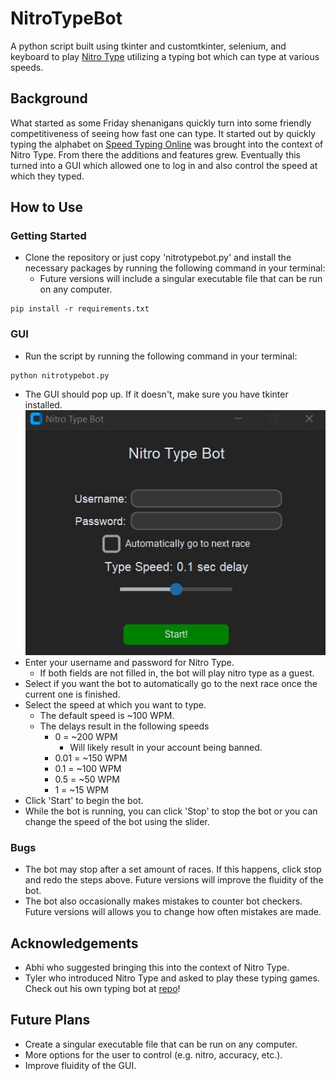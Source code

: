 # NitroTypeBot
A python script built using tkinter and customtkinter, selenium, and keyboard to play [Nitro Type](https://www.nitrotype.com/race) utilizing a typing bot which can type at various speeds.

## Background
What started as some Friday shenanigans quickly turn into some friendly competitiveness of seeing how fast one can type. It started out by quickly typing the alphabet on [Speed Typing Online](https://www.speedtypingonline.com/games/type-the-alphabet.php) was brought into the context of Nitro Type. From there the additions and features grew. Eventually this turned into a GUI which allowed one to log in and also control the speed at which they typed. 

## How to Use

### Getting Started
- Clone the repository or just copy 'nitrotypebot.py' and install the necessary packages by running the following command in your terminal:
    - Future versions will include a singular executable file that can be run on any computer.
```
pip install -r requirements.txt
```

### GUI
- Run the script by running the following command in your terminal:
```
python nitrotypebot.py
```
- The GUI should pop up. If it doesn't, make sure you have tkinter installed.
![GUI of application](/gui.jpg)
- Enter your username and password for Nitro Type.
    - If both fields are not filled in, the bot will play nitro type as a guest.
- Select if you want the bot to automatically go to the next race once the current one is finished.
- Select the speed at which you want to type.
    - The default speed is ~100 WPM.
    - The delays result in the following speeds
        - 0 = ~200 WPM
            - Will likely result in your account being banned.
        - 0.01 = ~150 WPM
        - 0.1 = ~100 WPM
        - 0.5 = ~50 WPM
        - 1 = ~15 WPM
- Click 'Start' to begin the bot.
- While the bot is running, you can click 'Stop' to stop the bot or you can change the speed of the bot using the slider.

### Bugs
- The bot may stop after a set amount of races. If this happens, click stop and redo the steps above. Future versions will improve the fluidity of the bot.
- The bot also occasionally makes mistakes to counter bot checkers. Future versions will allows you to change how often mistakes are made.
## Acknowledgements
- Abhi who suggested bringing this into the context of Nitro Type.
- Tyler who introduced Nitro Type and asked to play these typing games. Check out his own typing bot at [repo](https://github.com/tylernh10)!

## Future Plans
- Create a singular executable file that can be run on any computer.
- More options for the user to control (e.g. nitro, accuracy, etc.).
- Improve fluidity of the GUI.
